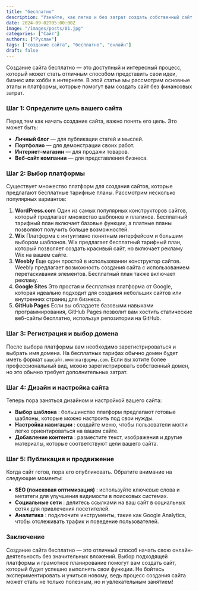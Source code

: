 ```yaml
---
title: "бесплатно"
description: "Узнайте, как легко и без затрат создать собственный сайт с помощью доступных платформ и инструментов."
date: 2024-09-02T05:00:00Z
image: "/images/posts/01.jpg"
categories: ["Сайт"]
authors: ["Руслан"]
tags: ["создание сайта", "бесплатно", "онлайн"]
draft: false
---
```

Создание сайта бесплатно — это доступный и интересный процесс, который может стать отличным способом представить свои идеи, бизнес или хобби в интернете. В этой статье мы рассмотрим основные этапы и платформы, которые помогут вам создать сайт без финансовых затрат.

### Шаг 1: Определите цель вашего сайта

Перед тем как начать создание сайта, важно понять его цель. Это может быть:

* **Личный блог** — для публикации статей и мыслей.
* **Портфолио** — для демонстрации своих работ.
* **Интернет-магазин** — для продажи товаров.
* **Веб-сайт компании** — для представления бизнеса.

### Шаг 2: Выбор платформы

Существует множество платформ для создания сайтов, которые предлагают бесплатные тарифные планы. Рассмотрим несколько популярных вариантов:

1. **WordPress.com**
   Один из самых популярных конструкторов сайтов, который предлагает множество шаблонов и плагинов. Бесплатный тарифный план включает базовые функции, а платные планы позволяют получить больше возможностей.
2. **Wix**
   Платформа с интуитивно понятным интерфейсом и большим выбором шаблонов. Wix предлагает бесплатный тарифный план, который позволяет создать красивый сайт, но включает рекламу Wix на вашем сайте.
3. **Weebly**
   Еще один простой в использовании конструктор сайтов. Weebly предлагает возможность создания сайта с использованием перетаскивания элементов. Бесплатный план также включает рекламу.
4. **Google Sites**
   Это простая и бесплатная платформа от Google, которая идеально подходит для создания небольших сайтов или внутренних страниц для бизнеса.
5. **GitHub Pages**
   Если вы обладаете базовыми навыками программирования, GitHub Pages позволит вам хостить статические веб-сайты бесплатно, используя репозитории на GitHub.

### Шаг 3: Регистрация и выбор домена

После выбора платформы вам необходимо зарегистрироваться и выбрать имя домена. На бесплатных тарифах обычно домен будет иметь формат `вашсайт.имяплатформы.com`. Если вы хотите более профессиональный вид, можно зарегистрировать собственный домен, но это обычно требует дополнительных затрат.

### Шаг 4: Дизайн и настройка сайта

Теперь пора заняться дизайном и настройкой вашего сайта:

* **Выбор шаблона** : большинство платформ предлагают готовые шаблоны, которые можно настроить под свои нужды.
* **Настройка навигации** : создайте меню, чтобы пользователи могли легко ориентироваться на вашем сайте.
* **Добавление контента** : разместите текст, изображения и другие материалы, которые соответствуют цели вашего сайта.

### Шаг 5: Публикация и продвижение

Когда сайт готов, пора его опубликовать. Обратите внимание на следующие моменты:

* **SEO (поисковая оптимизация)** : используйте ключевые слова и метатеги для улучшения видимости в поисковых системах.
* **Социальные сети** : делитесь ссылками на ваш сайт в социальных сетях для привлечения посетителей.
* **Аналитика** : подключите инструменты, такие как Google Analytics, чтобы отслеживать трафик и поведение пользователей.

### Заключение

Создание сайта бесплатно — это отличный способ начать свою онлайн-деятельность без значительных вложений. Выбор подходящей платформы и грамотное планирование помогут вам создать сайт, который будет успешно выполнять свои функции. Не бойтесь экспериментировать и учиться новому, ведь процесс создания сайта может стать не только полезным, но и увлекательным занятием!
